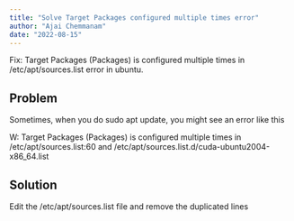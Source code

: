 ```yaml
---
title: "Solve Target Packages configured multiple times error"
author: "Ajai Chemmanam"
date: "2022-08-15"
---
```


Fix: Target Packages (Packages) is configured multiple times in /etc/apt/sources.list error in ubuntu.

## Problem

Sometimes, when you do sudo apt update, you might see an error like this

W: Target Packages (Packages) is configured multiple times in /etc/apt/sources.list:60 and /etc/apt/sources.list.d/cuda-ubuntu2004-x86_64.list

## Solution

Edit the /etc/apt/sources.list file and remove the duplicated lines
